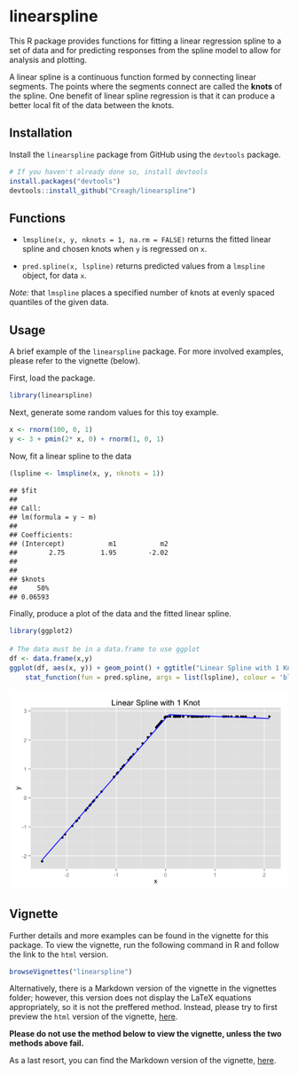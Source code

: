 # linearspline

This R package provides functions for fitting a linear regression spline to a set of data and for predicting responses from the spline model to allow for analysis and plotting.

A linear spline is a continuous function formed by connecting linear segments. The points where the segments connect are called the **knots** of the spline. One benefit of linear spline regression is that it can produce a better local fit of the data between the knots.

## Installation

Install the `linearspline` package from GitHub using the `devtools` package.

```r
# If you haven't already done so, install devtools
install.packages("devtools")
devtools::install_github("Creagh/linearspline")
```

## Functions

* `lmspline(x, y, nknots = 1, na.rm = FALSE)` returns the fitted linear spline and chosen knots when `y` is regressed on `x`.

* `pred.spline(x, lspline)` returns predicted values from a `lmspline` object, for data `x`.

*Note:* that `lmspline` places a specified number of knots at evenly spaced quantiles of the given data.

## Usage

A brief example of the `linearspline` package. For more involved examples, please refer to the vignette (below).

First, load the package.

```r
library(linearspline)
```

Next, generate some random values for this toy example.

```r
x <- rnorm(100, 0, 1)
y <- 3 + pmin(2* x, 0) + rnorm(1, 0, 1)
```

Now, fit a linear spline to the data

```r
(lspline <- lmspline(x, y, nknots = 1))
```

```
## $fit
## 
## Call:
## lm(formula = y ~ m)
## 
## Coefficients:
## (Intercept)           m1           m2  
##        2.75         1.95        -2.02  
## 
## 
## $knots
##     50% 
## 0.06593
```

Finally, produce a plot of the data and the fitted linear spline.

```r
library(ggplot2)

# The data must be in a data.frame to use ggplot
df <- data.frame(x,y)
ggplot(df, aes(x, y)) + geom_point() + ggtitle("Linear Spline with 1 Knot") +
	stat_function(fun = pred.spline, args = list(lspline), colour = 'blue', size = 0.7)
```

![plot of chunk unnamed-chunk-5](./README_files/figure-html/unnamed-chunk-5.png) 

## Vignette

Further details and more examples can be found in the vignette for this package. To view the vignette, run the following command in R and follow the link to the `html` version.

```r
browseVignettes("linearspline")
```

Alternatively, there is a Markdown version of the vignette in the vignettes folder; however, this version does not display the LaTeX equations appropriately, so it is not the preffered method. Instead, please try to first preview the `html` version of the vignette, [here](http://htmlpreview.github.io/?https://raw.githubusercontent.com/Creagh/linearspline/master/inst/doc/overview.html).

**Please do not use the method below to view the vignette, unless the two methods above fail.**

As a last resort, you can find the Markdown version of the vignette, [here](https://github.com/Creagh/linearspline/blob/master/vignettes/overview.md).

